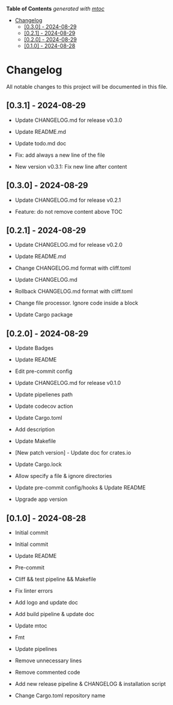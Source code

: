 <!-- START OF TOC !DO NOT EDIT THIS CONTENT MANUALLY-->
**Table of Contents**  *generated with [mtoc](https://github.com/containerscrew/mtoc)*
- [Changelog](#changelog)
  - [[0.3.0] - 2024-08-29](#[0.3.0]---2024-08-29)
  - [[0.2.1] - 2024-08-29](#[0.2.1]---2024-08-29)
  - [[0.2.0] - 2024-08-29](#[0.2.0]---2024-08-29)
  - [[0.1.0] - 2024-08-28](#[0.1.0]---2024-08-28)
<!-- END OF TOC -->
# Changelog

All notable changes to this project will be documented in this file.

## [0.3.1] - 2024-08-29

- Update CHANGELOG.md for release v0.3.0


- Update README.md


- Update todo.md doc


- Fix: add always a new line of the file


- New version v0.3.1: Fix new line after content


## [0.3.0] - 2024-08-29

- Update CHANGELOG.md for release v0.2.1


- Feature: do not remove content above TOC


## [0.2.1] - 2024-08-29

- Update CHANGELOG.md for release v0.2.0


- Update README.md


- Change CHANGELOG.md format with cliff.toml


- Update CHANGELOG.md


- Rollback CHANGELOG.md format with cliff.toml


- Change file processor. Ignore code inside a block


- Update Cargo package


## [0.2.0] - 2024-08-29

- Update Badges


- Update README


- Edit pre-commit config


- Update CHANGELOG.md for release v0.1.0


- Update pipelienes path


- Update codecov action


- Update Cargo.toml


- Add description


- Update Makefile


- [New patch version] - Update doc for crates.io


- Update Cargo.lock


- Allow specify a file & ignore directories


- Update pre-commit config/hooks & Update README


- Upgrade app version


## [0.1.0] - 2024-08-28

- Initial commit

- Initial commit


- Update README


- Pre-commit


- Cliff && test pipeline && Makefile


- Fix linter errors


- Add logo and update doc


- Add build pipeline & update doc


- Update mtoc


- Fmt


- Update pipelines


- Remove unnecessary lines


- Remove commented code


- Add new release pipeline & CHANGELOG & installation script


- Change Cargo.toml repository name


<!-- generated by git-cliff -->
